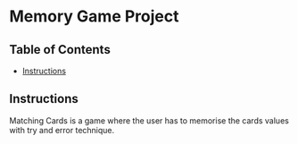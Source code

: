 # Memory Game Project

## Table of Contents

* [Instructions](#instructions)


## Instructions

Matching Cards is a game where the user has to memorise the cards values with try and error technique.
